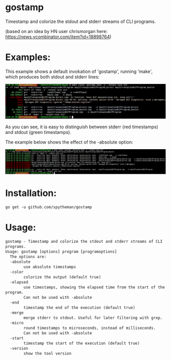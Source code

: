 # gostamp
Timestamp and colorize the stdout and stderr streams of CLI programs.

(based on an idea by HN user chrismorgan here: https://news.ycombinator.com/item?id=18898764)

# Examples:
This example shows a default invokation of 'gostamp', running 'make', which produces both stdout and stderr lines:

![example.png](./examples/example.png)

As you can see, it is easy to distinguish between stderr (red timestamps) and stdout (green timestamps).


The example below shows the effect of the -absolute option:

![example.option.absolute.png](./examples/example.option.absolute.png)


# Installation:
    go get -u github.com/spytheman/gostamp

# Usage:
    gostamp - Timestamp and colorize the stdout and stderr streams of CLI programs.
    Usage: gostamp [options] program [programoptions] 
      The options are:
      -absolute
            use absolute timestamps
      -color
            colorize the output (default true)
      -elapsed
            use timestamps, showing the elapsed time from the start of the program.
            Can not be used with -absolute
      -end
            timestamp the end of the execution (default true)
      -merge
            merge stderr to stdout. Useful for later filtering with grep.
      -micro
            round timestamps to microseconds, instead of milliseconds.
            Can not be used with -absolute
      -start
            timestamp the start of the execution (default true)
      -version
            show the tool version
